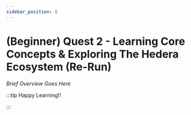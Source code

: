 ```yaml
---
sidebar_position: 8
---
```


# (Beginner) Quest 2 - Learning Core Concepts & Exploring The Hedera Ecosystem (Re-Run)

_Brief Overview Goes Here_

:::tip Happy Learning!!

<QuestButton text="Go To Quest" link="" />

:::
